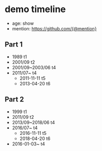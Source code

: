 # demo timeline

- age: show
- mention: https://github.com/{@mention}

## Part 1

- 1989 t1
- 2001/09 t2
- 2001/09~2003/06 t4
- 2011/07~ t4
  - 2011-11-11 t5
  - 2013-04-20 t6



## Part 2

- 1999 t1
- 2011/09 t2
- 2013/09~2018/06 t4
- 2016/07~ t4
  - 2016-11-11 t5
  - 2018-04-20 t6
- 2016-01-03~ t4
